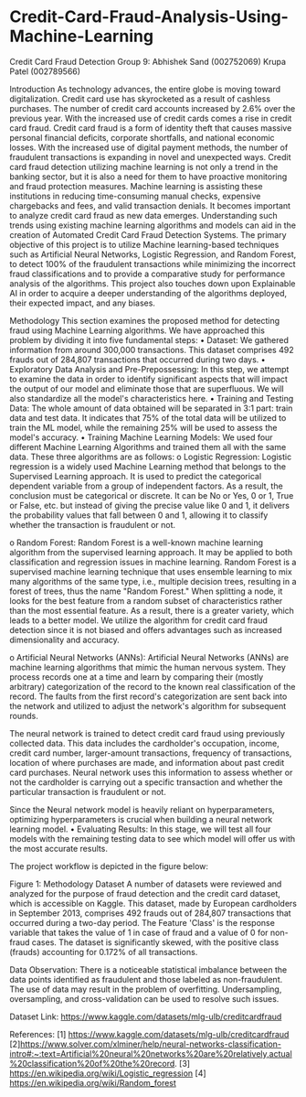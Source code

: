 # Credit-Card-Fraud-Analysis-Using-Machine-Learning

Credit Card Fraud Detection
Group 9:
Abhishek Sand (002752069)
Krupa Patel (002789566)

Introduction
As technology advances, the entire globe is moving toward digitalization. Credit card use has skyrocketed as a result of cashless purchases. The number of credit card accounts increased by 2.6% over the previous year. With the increased use of credit cards comes a rise in credit card fraud. Credit card fraud is a form of identity theft that causes massive personal financial deficits, corporate shortfalls, and national economic losses.
With the increased use of digital payment methods, the number of fraudulent transactions is expanding in novel and unexpected ways. Credit card fraud detection utilizing machine learning is not only a trend in the banking sector, but it is also a need for them to have proactive monitoring and fraud protection measures. Machine learning is assisting these institutions in reducing time-consuming manual checks, expensive chargebacks and fees, and valid transaction denials.
It becomes important to analyze credit card fraud as new data emerges. Understanding such trends using existing machine learning algorithms and models can aid in the creation of Automated Credit Card Fraud Detection Systems. The primary objective of this project is to utilize Machine learning-based techniques such as Artificial Neural Networks, Logistic Regression, and Random Forest, to detect 100% of the fraudulent transactions while minimizing the incorrect fraud classifications and to provide a comparative study for performance analysis of the algorithms. This project also touches down upon Explainable AI in order to acquire a deeper understanding of the algorithms deployed, their expected impact, and any biases.

Methodology
This section examines the proposed method for detecting fraud using Machine Learning algorithms. We have approached this problem by dividing it into five fundamental steps:
•	Dataset: We gathered information from around 300,000 transactions. This dataset comprises 492 frauds out of 284,807 transactions that occurred during two days.
•	Exploratory Data Analysis and Pre-Prepossessing: In this step, we attempt to examine the data in order to identify significant aspects that will impact the output of our model and eliminate those that are superfluous. We will also standardize all the model's characteristics here.
•	Training and Testing Data: The whole amount of data obtained will be separated in 3:1 part: train data and test data. It indicates that 75% of the total data will be utilized to train the ML model, while the remaining 25% will be used to assess the model's accuracy.
•	Training Machine Learning Models: We used four different Machine Learning Algorithms and trained them all with the same data. These three algorithms are as follows:
o	Logistic Regression: Logistic regression is a widely used Machine Learning method that belongs to the Supervised Learning approach. It is used to predict the categorical dependent variable from a group of independent factors. As a result, the conclusion must be categorical or discrete. It can be No or Yes, 0 or 1, True or False, etc. but instead of giving the precise value like 0 and 1, it delivers the probability values that fall between 0 and 1, allowing it to classify whether the transaction is fraudulent or not.

o	Random Forest: Random Forest is a well-known machine learning algorithm from the supervised learning approach. It may be applied to both classification and regression issues in machine learning. Random Forest is a supervised machine learning technique that uses ensemble learning to mix many algorithms of the same type, i.e., multiple decision trees, resulting in a forest of trees, thus the name "Random Forest." When splitting a node, it looks for the best feature from a random subset of characteristics rather than the most essential feature. As a result, there is a greater variety, which leads to a better model. We utilize the algorithm for credit card fraud detection since it is not biased and offers advantages such as increased dimensionality and accuracy.

o	Artificial Neural Networks (ANNs): Artificial Neural Networks (ANNs) are machine learning algorithms that mimic the human nervous system. They process records one at a time and learn by comparing their (mostly arbitrary) categorization of the record to the known real classification of the record. The faults from the first record's categorization are sent back into the network and utilized to adjust the network's algorithm for subsequent rounds.

The neural network is trained to detect credit card fraud using previously collected data. This data includes the cardholder's occupation, income, credit card number, larger-amount transactions, frequency of transactions, location of where purchases are made, and information about past credit card purchases. Neural network uses this information to assess whether or not the cardholder is carrying out a specific transaction and whether the particular transaction is fraudulent or not.

Since the Neural network model is heavily reliant on hyperparameters, optimizing hyperparameters is crucial when building a neural network learning model.
•	Evaluating Results:
In this stage, we will test all four models with the remaining testing data to see which model will offer us with the most accurate results.




The project workflow is depicted in the figure below:
 
Figure 1: Methodology
Dataset
A number of datasets were reviewed and analyzed for the purpose of fraud detection and the credit card dataset, which is accessible on Kaggle. This dataset, made by European cardholders in September 2013, comprises 492 frauds out of 284,807 transactions that occurred during a two-day period. The Feature 'Class' is the response variable that takes the value of 1 in case of fraud and a value of 0 for non-fraud cases. The dataset is significantly skewed, with the positive class (frauds) accounting for 0.172% of all transactions.

Data Observation:
There is a noticeable statistical imbalance between the data points identified as fraudulent and those labeled as non-fraudulent. The use of data may result in the problem of overfitting. Undersampling, oversampling, and cross-validation can be used to resolve such issues.

Dataset Link:
https://www.kaggle.com/datasets/mlg-ulb/creditcardfraud

References:
[1] https://www.kaggle.com/datasets/mlg-ulb/creditcardfraud
[2]https://www.solver.com/xlminer/help/neural-networks-classification-intro#:~:text=Artificial%20neural%20networks%20are%20relatively,actual%20classification%20of%20the%20record.
[3] https://en.wikipedia.org/wiki/Logistic_regression
[4] https://en.wikipedia.org/wiki/Random_forest

